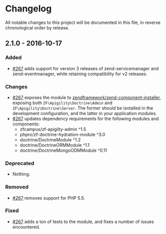 # Changelog

All notable changes to this project will be documented in this file, in reverse chronological order by release.

## 2.1.0 - 2016-10-17

### Added

- [#267](https://github.com/zfcampus/zf-apigility-doctrine/pull/267) adds
  support for version 3 releases of zend-servicemanager and zend-eventmanager,
  while retaining compatibility for v2 releases.

### Changes

- [#267](https://github.com/zfcampus/zf-apigility-doctrine/pull/267) exposes the
  module to [zendframework/zend-component-installer](https://github.com/zendframework/zend-component-installer),
  exposing both `ZF\Apigility\Doctrine\Admin` and
  `ZF\Apigility\Doctrine\Server`. The former should be isntalled in the
  development configuration, and the latter in your application modules.
- [#267](https://github.com/zfcampus/zf-apigility-doctrine/pull/267) updates
  dependency requirements for the following modules and components:
  - zfcampus/zf-apigilty-admin ^1.5
  - phpro/zf-doctrine-hydration-module ^3.0
  - doctrine/DoctrineModule ^1.2
  - doctrine/DoctrineORMModule ^1.1
  - doctrine/DoctrineMongoODMModule ^0.11

### Deprecated

- Nothing.

### Removed

- [#267](https://github.com/zfcampus/zf-apigility-doctrine/pull/267) removes
  support for PHP 5.5.

### Fixed

- [#267](https://github.com/zfcampus/zf-apigility-doctrine/pull/267) adds a ton
  of tests to the module, and fixes a number of issues encountered.
